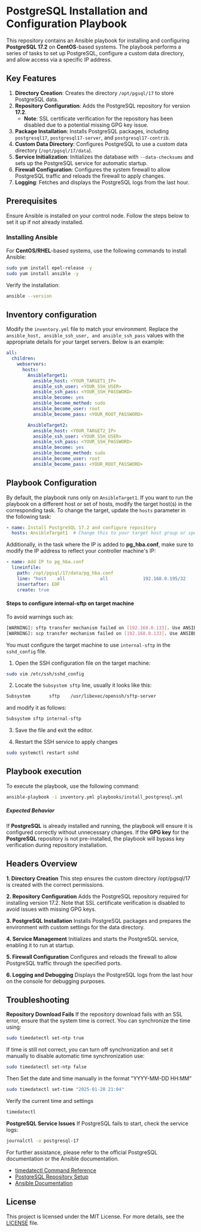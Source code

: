 # PostgreSQL Installation and Configuration Playbook

This repository contains an Ansible playbook for installing and configuring **PostgreSQL 17.2** on **CentOS**-based systems. The playbook performs a series of tasks to set up PostgreSQL, configure a custom data directory, and allow access via a specific IP address.

## Key Features

1. **Directory Creation**: Creates the directory `/opt/pgsql/17` to store PostgreSQL data.
2. **Repository Configuration**: Adds the PostgreSQL repository for version **17.2**.  
   - **Note**: SSL certificate verification for the repository has been disabled due to a potential missing GPG key issue.
3. **Package Installation**: Installs PostgreSQL packages, including `postgresql17`, `postgresql17-server`, and `postgresql17-contrib`.
4. **Custom Data Directory**: Configures PostgreSQL to use a custom data directory (`/opt/pgsql/17/data`).
5. **Service Initialization**: Initializes the database with `--data-checksums` and sets up the PostgreSQL service for automatic startup.
6. **Firewall Configuration**: Configures the system firewall to allow PostgreSQL traffic and reloads the firewall to apply changes.
7. **Logging**: Fetches and displays the PostgreSQL logs from the last hour.

## Prerequisites

Ensure Ansible is installed on your control node. Follow the steps below to set it up if not already installed.

### Installing Ansible

For **CentOS/RHEL**-based systems, use the following commands to install Ansible:

```bash
sudo yum install epel-release -y
sudo yum install ansible -y
```

Verify the installation:
```bash
ansible --version
```

## Inventory configuration

Modify the `inventory.yml` file to match your environment. Replace the `ansible_host, ansible_ssh_user, and ansible_ssh_pass` values with the appropriate details for your target servers. Below is an example:

```yaml
all:
  children:
    webservers:
      hosts:
        AnsibleTarget1:
          ansible_host: <YOUR_TARGET1_IP>
          ansible_ssh_user: <YOUR_SSH_USER>
          ansible_ssh_pass: <YOUR_SSH_PASSWORD>
          ansible_become: yes
          ansible_become_method: sudo
          ansible_become_user: root
          ansible_become_pass: <YOUR_ROOT_PASSWORD>

        AnsibleTarget2:
          ansible_host: <YOUR_TARGET2_IP>
          ansible_ssh_user: <YOUR_SSH_USER>
          ansible_ssh_pass: <YOUR_SSH_PASSWORD>
          ansible_become: yes
          ansible_become_method: sudo
          ansible_become_user: root
          ansible_become_pass: <YOUR_ROOT_PASSWORD>
```

## Playbook Configuration
By default, the playbook runs only on `AnsibleTarget1`. If you want to run the playbook on a different host or set of hosts, modify the target host(s) in the corresponding task. To change the target, update the `hosts` parameter in the following task:

```yaml
- name: Install PostgreSQL 17.2 and configure repository
  hosts: AnsibleTarget1  # Change this to your target host group or specific host
```

Additionally, in the task where the IP is added to **pg_hba.conf**, make sure to modify the IP address to reflect your controller machine's IP:

```yaml
- name: Add IP to pg_hba.conf
  lineinfile:
    path: /opt/pgsql/17/data/pg_hba.conf
    line: "host    all             all             192.168.0.195/32            scram-sha-256"  # Update this IP to your controller's IP
    insertafter: EOF
    create: true
```

#### Steps to configure internal-sftp on target machine
To avoid warnings such as:
```bash
[WARNING]: sftp transfer mechanism failed on [192.168.0.133]. Use ANSIBLE_DEBUG=1 to see detailed information
[WARNING]: scp transfer mechanism failed on [192.168.0.133]. Use ANSIBLE_DEBUG=1 to see detailed information
```

You must configure the target machine to use `internal-sftp` in the `sshd_config` file.


1. Open the SSH configuration file on the target machine:
```bash
sudo vim /etc/ssh/sshd_config
```
2. Locate the `Subsystem sftp` line, usually it looks like this:
```bash
Subsystem       sftp    /usr/libexec/openssh/sftp-server
```

and modify it as follows:

```bash
Subsystem sftp internal-sftp
```

3. Save the file and exit the editor.

4. Restart the SSH service to apply changes
```bash
sudo systemctl restart sshd
```

## Playbook execution
To execute the playbook, use the following command:
```bash
ansible-playbook -i inventory.yml playbooks/install_postgresql.yml
```

##### Expected Behavior
If **PostgreSQL** is already installed and running, the playbook will ensure it is configured correctly without unnecessary changes.
If the **GPG key** for the **PostgreSQL** repository is not pre-installed, the playbook will bypass key verification during repository installation.

## Headers Overview
**1. Directory Creation**
This step ensures the custom directory /opt/pgsql/17 is created with the correct permissions.

**2. Repository Configuration**
Adds the PostgreSQL repository required for installing version 17.2. Note that SSL certificate verification is disabled to avoid issues with missing GPG keys.

**3. PostgreSQL Installation**
Installs PostgreSQL packages and prepares the environment with custom settings for the data directory.

**4. Service Management**
Initializes and starts the PostgreSQL service, enabling it to run at startup.

**5. Firewall Configuration**
Configures and reloads the firewall to allow PostgreSQL traffic through the specified ports.

**6. Logging and Debugging**
Displays the PostgreSQL logs from the last hour on the console for debugging purposes.

## Troubleshooting
**Repository Download Fails**
If the repository download fails with an SSL error, ensure that the system time is correct. You can synchronize the time using:
```bash
sudo timedatectl set-ntp true
```
If time is still not correct, you can turn off synchronization and set it manually to disable automatic time synchronization use:
```bash
sudo timedatectl set-ntp false
```

Then Set the date and time manually in the format "YYYY-MM-DD HH:MM"
```bash
sudo timedatectl set-time "2025-01-20 21:04"
```

Verify the current time and settings
```bash
timedatectl
```

**PostgreSQL Service Issues**
If PostgreSQL fails to start, check the service logs:
```bash
journalctl -u postgresql-17
```

For further assistance, please refer to the official PostgreSQL documentation or the Ansible documentation.
- [timedatectl Command Reference](https://man7.org/linux/man-pages/man1/timedatectl.1.html)
- [PostgreSQL Repository Setup](https://www.postgresql.org/download/linux/redhat/)
- [Ansible Documentation](https://docs.ansible.com/)  

## License
This project is licensed under the MIT License. For more details, see the [LICENSE](https://opensource.org/licenses/MIT) file.